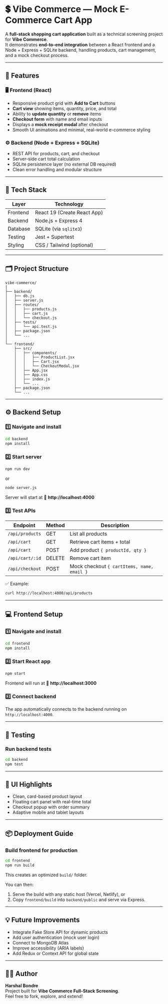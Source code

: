 # 💲 Vibe Commerce — Mock E-Commerce Cart App

A **full-stack shopping cart application** built as a technical screening project for **Vibe Commerce**.  
It demonstrates **end-to-end integration** between a React frontend and a Node + Express + SQLite backend, handling products, cart management, and a mock checkout process.

---

## 🚀 Features

### 🖥️ Frontend (React)
- Responsive product grid with **Add to Cart** buttons  
- **Cart view** showing items, quantity, price, and total  
- Ability to **update quantity** or **remove** items  
- **Checkout form** with name and email inputs  
- Displays a **mock receipt modal** after checkout  
- Smooth UI animations and minimal, real-world e-commerce styling  

### ⚙️ Backend (Node + Express + SQLite)
- REST API for products, cart, and checkout  
- Server-side cart total calculation  
- SQLite persistence layer (no external DB required)  
- Clean error handling and modular structure  

---

## 🧩 Tech Stack

| Layer | Technology |
|-------|-------------|
| Frontend | React 19 (Create React App) |
| Backend | Node.js + Express 4 |
| Database | SQLite (via `sqlite3`) |
| Testing | Jest + Supertest |
| Styling | CSS / Tailwind (optional) |

---

## 🗂️ Project Structure

```
vibe-commerce/
│
├── backend/
│   ├── db.js
│   ├── server.js
│   ├── routes/
│   │   ├── products.js
│   │   ├── cart.js
│   │   └── checkout.js
│   ├── tests/
│   │   └── api.test.js
│   ├── package.json
│   └── ...
│
└── frontend/
    ├── src/
    │   ├── components/
    │   │   ├── ProductList.jsx
    │   │   ├── Cart.jsx
    │   │   └── CheckoutModal.jsx
    │   ├── App.jsx
    │   ├── App.css
    │   ├── index.js
    │   └── ...
    ├── package.json
    └── ...
```

---

## ⚙️ Backend Setup

### 1️⃣ Navigate and install
```bash
cd backend
npm install
```

### 2️⃣ Start server
```bash
npm run dev
```
or  
```bash
node server.js
```

Server will start at 🔗 **http://localhost:4000**

### 3️⃣ Test APIs
| Endpoint | Method | Description |
|-----------|---------|-------------|
| `/api/products` | GET | List all products |
| `/api/cart` | GET | Retrieve cart items + total |
| `/api/cart` | POST | Add product `{ productId, qty }` |
| `/api/cart/:id` | DELETE | Remove cart item |
| `/api/checkout` | POST | Mock checkout `{ cartItems, name, email }` |

✅ Example:
```bash
curl http://localhost:4000/api/products
```

---

## 💻 Frontend Setup

### 1️⃣ Navigate and install
```bash
cd frontend
npm install
```

### 2️⃣ Start React app
```bash
npm start
```
Frontend will run at 🔗 **http://localhost:3000**

### 3️⃣ Connect backend
The app automatically connects to the backend running on `http://localhost:4000`.

---

## 🥪 Testing

### Run backend tests
```bash
cd backend
npm test
```

---

## 🎨 UI Highlights

- Clean, card-based product layout  
- Floating cart panel with real-time total  
- Checkout popup with order summary  
- Adaptive mobile and tablet layouts  

---

## 📦 Deployment Guide

### Build frontend for production
```bash
cd frontend
npm run build
```
This creates an optimized `build/` folder.

You can then:
1. Serve the build with any static host (Vercel, Netlify), or  
2. Copy `frontend/build` into `backend/public` and serve via Express.

---

## 💡 Future Improvements

- Integrate Fake Store API for dynamic products  
- Add user authentication (mock user login)  
- Connect to MongoDB Atlas  
- Improve accessibility (ARIA labels)  
- Add Redux or Context API for global state  

---

## 👨‍💻 Author

**Harshal Bondre**  
Project built for **Vibe Commerce Full-Stack Screening**.  
Feel free to fork, explore, and extend!

